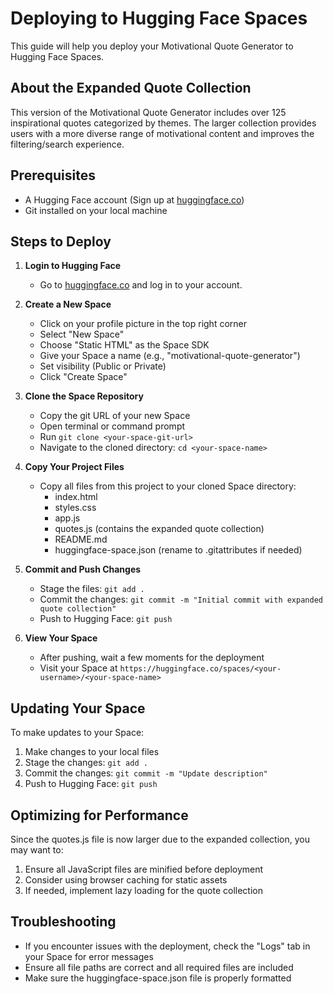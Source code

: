 # Deploying to Hugging Face Spaces

This guide will help you deploy your Motivational Quote Generator to Hugging Face Spaces.

## About the Expanded Quote Collection

This version of the Motivational Quote Generator includes over 125 inspirational quotes categorized by themes. The larger collection provides users with a more diverse range of motivational content and improves the filtering/search experience.

## Prerequisites

- A Hugging Face account (Sign up at [huggingface.co](https://huggingface.co/join))
- Git installed on your local machine

## Steps to Deploy

1. **Login to Hugging Face**
   - Go to [huggingface.co](https://huggingface.co/login) and log in to your account.

2. **Create a New Space**
   - Click on your profile picture in the top right corner
   - Select "New Space"
   - Choose "Static HTML" as the Space SDK
   - Give your Space a name (e.g., "motivational-quote-generator")
   - Set visibility (Public or Private)
   - Click "Create Space"

3. **Clone the Space Repository**
   - Copy the git URL of your new Space
   - Open terminal or command prompt
   - Run `git clone <your-space-git-url>`
   - Navigate to the cloned directory: `cd <your-space-name>`

4. **Copy Your Project Files**
   - Copy all files from this project to your cloned Space directory:
     - index.html
     - styles.css
     - app.js
     - quotes.js (contains the expanded quote collection)
     - README.md
     - huggingface-space.json (rename to .gitattributes if needed)

5. **Commit and Push Changes**
   - Stage the files: `git add .`
   - Commit the changes: `git commit -m "Initial commit with expanded quote collection"`
   - Push to Hugging Face: `git push`

6. **View Your Space**
   - After pushing, wait a few moments for the deployment
   - Visit your Space at `https://huggingface.co/spaces/<your-username>/<your-space-name>`

## Updating Your Space

To make updates to your Space:

1. Make changes to your local files
2. Stage the changes: `git add .`
3. Commit the changes: `git commit -m "Update description"`
4. Push to Hugging Face: `git push`

## Optimizing for Performance

Since the quotes.js file is now larger due to the expanded collection, you may want to:

1. Ensure all JavaScript files are minified before deployment
2. Consider using browser caching for static assets
3. If needed, implement lazy loading for the quote collection

## Troubleshooting

- If you encounter issues with the deployment, check the "Logs" tab in your Space for error messages
- Ensure all file paths are correct and all required files are included
- Make sure the huggingface-space.json file is properly formatted 